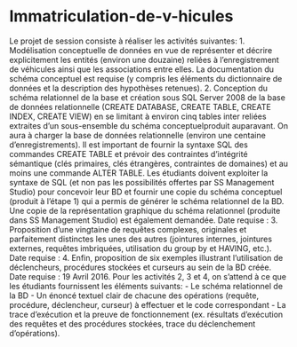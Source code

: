 # Immatriculation-de-v-hicules
Le projet de session consiste à réaliser les activités suivantes: 1. Modélisation conceptuelle de données en vue de représenter et décrire explicitement les entités (environ une douzaine) reliées à l’enregistrement de véhicules ainsi que les associations entre elles. La documentation du schéma conceptuel est requise (y compris les éléments du dictionnaire de données et la description des hypothèses retenues). 2. Conception du schéma relationnel de la base et création sous SQL Server 2008 de la base de données relationnelle (CREATE DATABASE, CREATE TABLE, CREATE INDEX, CREATE VIEW) en se limitant à environ cinq tables inter reliées extraites d’un sous-ensemble du schéma conceptuelproduit auparavant. On aura à charger la base de données relationnelle (environ une centaine d’enregistrements). Il est important de fournir la syntaxe SQL des commandes CREATE TABLE et prévoir des contraintes d’intégrité sémantique (clés primaires, clés étrangères, contraintes de domaines) et au moins une commande ALTER TABLE. Les étudiants doivent exploiter la syntaxe de SQL (et non pas les possibilités offertes par SS Management Studio) pour concevoir leur BD et fournir une copie du schéma conceptuel (produit à l’étape 1) qui a permis de générer le schéma relationnel de la BD. Une copie de la représentation graphique du schéma relationnel (produite dans SS Management Studio) est également demandée. Date requise : 3. Proposition d’une vingtaine de requêtes complexes, originales et parfaitement distinctes les unes des autres (jointures internes, jointures externes, requêtes imbriquées, utilisation du group by et HAVING, etc.). Date requise : 4. Enfin, proposition de six exemples illustrant l’utilisation de déclencheurs, procédures stockées et curseurs au sein de la BD créée. Date requise : 19 Avril 2016. Pour les activités 2, 3 et 4, on s’attend à ce que les étudiants fournissent les éléments suivants: - Le schéma relationnel de la BD - Un énoncé textuel clair de chacune des opérations (requête, procédure, déclencheur, curseur) à effectuer et le code correspondant - La trace d’exécution et la preuve de fonctionnement (ex. résultats d’exécution des requêtes et des procédures stockées, trace du déclenchement d’opérations).
